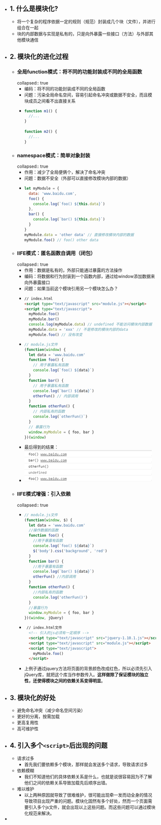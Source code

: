 - ## 1. 什么是模块化?
	- 将一个复杂的程序依据一定的规则（规范）封装成几个块（文件），并进行组合在一起
	- 块的内部数据与实现是私有的，只是向外暴露一些接口（方法）与外部其他模块通信
- ## 2. 模块化的进化过程
	- ### 全局function模式：将不同的功能封装成不同的全局函数
	  collapsed:: true
		- 编码：将不同的功能封装成不同的全局函数
		- 问题：污染全局命名空间，容易引起命名冲突或数据不安全，而且模块成员之间看不出直接关系
		- ```js
		  function m1() {
		    //...
		  }
		  
		  function m2() {
		    //...
		  }
		  ```
	- ### namespace模式：简单对象封装
	  collapsed:: true
		- 作用：减少了全局便俩个，解决了命名冲突
		- 问题：数据不安全（外部可以直接修改模块内部的数据）
		- ```js
		  let myModule = {
		    data: 'www.baidu.com',
		    foo() {
		      console.log(`foo() ${this.data}`)
		    },
		    bar() {
		      console.log(`bar() ${this.data}`)
		    }
		  }
		  myModule.data = 'other data' // 直接修改模块内部的数据
		  myModule.foo() // foo() other data
		  ```
	- ### IIFE模式：匿名函数自调用（闭包）
	  collapsed:: true
		- 作用：数据是私有的，外部只能通过暴露的方法操作
		- 编码：将数据和行为封装到一个函数内部，通过给window添加数据来向外暴露接口
		- 问题：如果当前这个模块引用另一个模块怎么办？
		- ```html
		  // index.html
		  <script type="text/javascript" src="module.js"></script>
		  <script type="text/javascript">
		    myModule.foo()
		    myModule.bar()
		    console.log(myModule.data) // undefined 不能访问模块内部数据
		    myModule.data = 'xxx' // 不是修改的模块内部的data
		    myModule.foo() // 没有改变
		  ```
		- ```js
		  // module.js文件
		  (function(window) {
		    let data = 'www.baidu.com'
		    function foo() {
		      // 用于暴露私有函数
		      console.log(`foo() ${data}`)
		    }
		    function bar() {
		      // 用于暴露私有函数
		      console.log(`bar() ${data}`)
		      otherFun() // 内部调用
		    }
		    function otherFun() {
		      // 内部私有的函数
		      console.log(`otherFun()`)
		    }
		    // 暴露行为
		    window.myModule = { foo, bar }
		  })(window)
		  ```
		- 最后得到的结果：
		- ![image.png](../assets/image_1661393920376_0.png)
	- ### IIFE模式增强：引入依赖
	  collapsed:: true
		- ```js
		  // module.js文件
		  (function(window, $) {
		    let data = 'www.baidu.com'
		    //操作数据的函数
		    function foo() {
		      //用于暴露有函数
		      console.log(`foo() ${data}`)
		      $('body').css('background', 'red')
		    }
		    function bar() {
		      //用于暴露有函数
		      console.log(`bar() ${data}`)
		      otherFun() //内部调用
		    }
		    function otherFun() {
		      //内部私有的函数
		      console.log('otherFun()')
		    }
		    //暴露行为
		    window.myModule = { foo, bar }
		  })(window, jQuery)
		  ```
		- ```html
		   // index.html文件
		    <!-- 引入的js必须有一定顺序 -->
		    <script type="text/javascript" src="jquery-1.10.1.js"></script>
		    <script type="text/javascript" src="module.js"></script>
		    <script type="text/javascript">
		      myModule.foo()
		    </script>
		  ```
		- 上例子通过jquery方法将页面的背景颜色改成红色，所以必须先引入jQuery库，就把这个库当作参数传入。**这样做除了保证模块的独立性，还使得模块之间的依赖关系变得明显**。
- ## 3. 模块化的好处
	- 避免命名冲突（减少命名空间污染）
	- 更好的分离，按需加载
	- 更高复用性
	- 高可维护性
- ## 4. 引入多个`<script>`后出现的问题
	- 请求过多
		- 首先我们要依赖多个模块，那样就会发送多个请求，导致请求过多
	- 依赖模糊
		- 我们不知道他们的具体依赖关系是什么，也就是说很容易因为不了解他们之间的依赖关系导致加载先后顺序出错。
	- 难以维护
		- 以上两种原因就导致了很难维护，很可能出现牵一发而动全身的情况导致项目出现严重的问题。模块化固然有多个好处，然而一个页面需要引入多个js文件，就会出现以上这些问题。而这些问题可以通过模块化规范来解决。
-